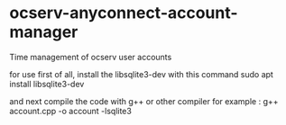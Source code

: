 # ocserv-anyconnect-account-manager

Time management of ocserv user accounts

for use first of all, install the libsqlite3-dev with this command
sudo apt install libsqlite3-dev

and next compile the code with g++ or other compiler for example :
g++ account.cpp -o account -lsqlite3
